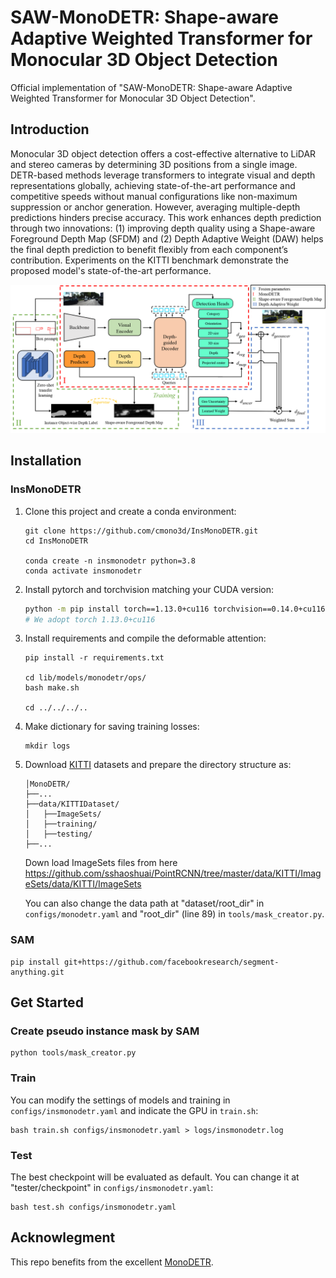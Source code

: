 # SAW-MonoDETR: Shape-aware Adaptive Weighted Transformer for Monocular 3D Object Detection
Official implementation of "SAW-MonoDETR: Shape-aware Adaptive Weighted Transformer for Monocular 3D Object Detection".



## Introduction
Monocular 3D object detection offers a cost-effective alternative to LiDAR and stereo cameras by determining 3D positions from a single image. DETR-based methods leverage transformers to integrate visual and depth representations globally, achieving state-of-the-art performance and competitive speeds without manual configurations like non-maximum suppression or anchor generation. However, averaging multiple-depth predictions hinders precise accuracy. This work enhances depth prediction through two innovations: (1) improving depth quality using a Shape-aware Foreground Depth Map (SFDM) and (2) Depth Adaptive Weight (DAW) helps the final depth prediction to benefit flexibly from each component’s contribution. Experiments on the KITTI benchmark demonstrate the proposed model's state-of-the-art performance.
<div align="center">
  <img src="model.png"/>
</div>


## Installation
### InsMonoDETR
1. Clone this project and create a conda environment:
    ```
    git clone https://github.com/cmono3d/InsMonoDETR.git
    cd InsMonoDETR

    conda create -n insmonodetr python=3.8
    conda activate insmonodetr
    ```
    
2. Install pytorch and torchvision matching your CUDA version:
    ```bash
    python -m pip install torch==1.13.0+cu116 torchvision==0.14.0+cu116 torchaudio==0.13.0 --extra-index-url https://download.pytorch.org/whl/cu116
    # We adopt torch 1.13.0+cu116
    ```
    
3. Install requirements and compile the deformable attention:
    ```
    pip install -r requirements.txt

    cd lib/models/monodetr/ops/
    bash make.sh
    
    cd ../../../..
    ```
    
4. Make dictionary for saving training losses:
    ```
    mkdir logs
    ```
 
5. Download [KITTI](http://www.cvlibs.net/datasets/kitti/eval_object.php?obj_benchmark=3d) datasets and prepare the directory structure as:
    ```
    │MonoDETR/
    ├──...
    ├──data/KITTIDataset/
    │   ├──ImageSets/
    │   ├──training/
    │   ├──testing/
    ├──...
    ```
    Down load ImageSets files from here
    https://github.com/sshaoshuai/PointRCNN/tree/master/data/KITTI/ImageSets/data/KITTI/ImageSets 
    
    You can also change the data path at "dataset/root_dir" in `configs/monodetr.yaml` and "root_dir" (line 89) in `tools/mask_creator.py`.
### SAM

    pip install git+https://github.com/facebookresearch/segment-anything.git

## Get Started

### Create pseudo instance mask by SAM
    
    python tools/mask_creator.py
    
### Train
You can modify the settings of models and training in `configs/insmonodetr.yaml` and indicate the GPU in `train.sh`:

    bash train.sh configs/insmonodetr.yaml > logs/insmonodetr.log
   
### Test
The best checkpoint will be evaluated as default. You can change it at "tester/checkpoint" in `configs/insmonodetr.yaml`:

    bash test.sh configs/insmonodetr.yaml


## Acknowlegment
This repo benefits from the excellent [MonoDETR](https://github.com/ZrrSkywalker/MonoDETR.git).

<!-- ## Citation
```
to be updated
``` -->

<!-- ## Contact
If you have any questions about this project, please feel free to contact zhangrenrui@pjlab.org.cn. -->
